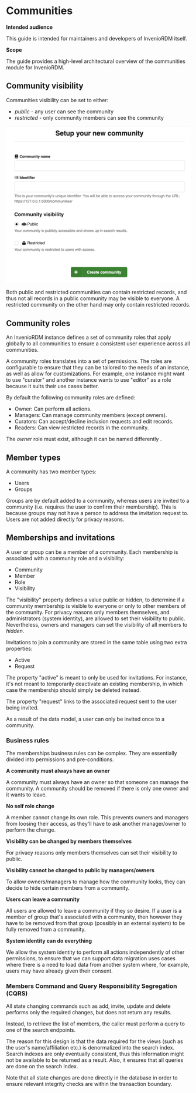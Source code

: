 # Communities

**Intended audience**

This guide is intended for maintainers and developers of InvenioRDM itself.

**Scope**

The guide provides a high-level architectural overview of the communities 
module for InvenioRDM.

## Community visibility

Communities visibility can be set to either:

- *public* - any user can see the community
- *restricted* - only community members can see the community

![Create a community](../../releases/versions/v9.0/community-create.png)

Both public and restricted communities can contain restricted records, and thus
not all records in a public community may be visible to everyone. A restricted
community on the other hand may only contain restricted records.

## Community roles

An InvenioRDM instance defines a set of community roles that apply globally to all
communities to ensure a consistent user experience across all communities.

A community roles translates into a set of permissions. The roles are
configurable to ensure that they can be tailored to the needs of an instance,
as well as allow for customizations. For example, one instance might want to use
"curator" and another instance wants to use "editor" as a role because it suits 
their use cases better.

By default the following community roles are defined:

- Owner: Can perform all actions.
- Managers: Can manage community members (except owners).
- Curators: Can accept/decline inclusion requests and edit records.
- Readers: Can view restricted records in the community.

The _owner_ role must exist, although it can be named differently .

## Member types

A community has two member types:

- Users
- Groups

Groups are by default added to a community, whereas users are invited to a
community (i.e. requires the user to confirm their membership). This is
because groups may not have a person to address the invitation request to.
Users are not added directly for privacy reasons.

## Memberships and invitations

A user or group can be a member of a community. Each membership is associated
with a community role and a visibility:

- Community
- Member
- Role
- Visibility

The "visibility" property defines a value public or hidden, to determine if a
community membership is visible to everyone or only to other members of the
community. For privacy reasons only members themselves, and administrators
(system identity), are allowed to set their visibility to public. Nevertheless,
owners and managers can set the visibility of all members to _hidden_.

Invitations to join a community are stored in the same table using two extra
properties:

- Active
- Request

The property "active" is meant to only be used for invitations. For
instance, it's not meant to temporarily deactivate an existing membership, in
which case the membership should simply be deleted instead.

The property "request" links to the associated request sent to the user being
invited.

As a result of the data model, a user can only be invited once to a community.

### Business rules

The memberships business rules can be complex. They are essentially
divided into permissions and pre-conditions.

**A community must always have an owner**

A community must always have an owner so that someone can manage the community.
A community should be removed if there is only one owner and it wants to leave.

**No self role change**

A member cannot change its own role. This prevents owners and managers from loosing
their access, as they'll have to ask another manager/owner to perform the
change.

**Visibility can be changed by members themselves**

For privacy reasons only members themselves can set their visibility to public.

**Visibility cannot be changed to public by managers/owners**

To allow owners/managers to manage how the community looks, they can decide
to hide certain members from a community.

**Users can leave a community**

All users are allowed to leave a community if they so desire. If a user
is a member of group that's associated with a community, then however they
have to be removed from that group (possibly in an external system) to be fully
removed from a community.

**System identity can do everything**

We allow the system identity to perform all actions independently of other
permissions, to ensure that we can support data migration uses cases where
there is a need to load data from another system where, for example, users may
have already given their consent.

### Members Command and Query Responsibility Segregation (CQRS)

All state changing commands such as add, invite, update and delete
performs only the required changes, but does not return any results.

Instead, to retrieve the list of members, the caller must perform a query to one
of the search endpoints.

The reason for this design is that the data required for the views
(such as the user's name/affiliation etc.) is denormalized into the search
index. Search indexes are only eventually consistent, thus this information
might not be available to be returned as a result. Also, it ensures that all
queries are done on the search index.

Note that all state changes are done directly in the database in order to
ensure relevant integrity checks are within the transaction boundary.
